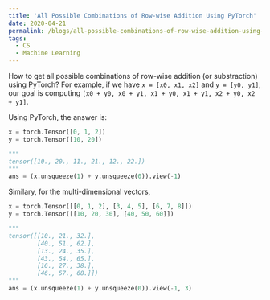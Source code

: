 ```yaml
---
title: 'All Possible Combinations of Row-wise Addition Using PyTorch'
date: 2020-04-21
permalink: /blogs/all-possible-combinations-of-row-wise-addition-using-pytorch/
tags:
  - CS
  - Machine Learning
---
```


How to get all possible combinations of row-wise addition (or substraction) using PyTorch?
For example, if we have `x = [x0, x1, x2]` and `y = [y0, y1]`, our goal is computing `[x0 + y0, x0 + y1, x1 + y0, x1 + y1, x2 + y0, x2 + y1]`.

Using PyTorch, the answer is:
```python
x = torch.Tensor([0, 1, 2])
y = torch.Tensor([10, 20])

"""
tensor([10., 20., 11., 21., 12., 22.])
"""
ans = (x.unsqueeze(1) + y.unsqueeze(0)).view(-1)
```

Similary, for the multi-dimensional vectors,
```python
x = torch.Tensor([[0, 1, 2], [3, 4, 5], [6, 7, 8]])
y = torch.Tensor([[10, 20, 30], [40, 50, 60]])

"""
tensor([[10., 21., 32.],
        [40., 51., 62.],
        [13., 24., 35.],
        [43., 54., 65.],
        [16., 27., 38.],
        [46., 57., 68.]])
"""
ans = (x.unsqueeze(1) + y.unsqueeze(0)).view(-1, 3)
```
